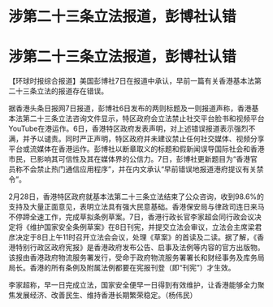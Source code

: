 # 涉第二十三条立法报道，彭博社认错

# 涉第二十三条立法报道，彭博社认错

【环球时报综合报道】美国彭博社7日在报道中承认，早前一篇有关香港基本法第二十三条立法的报道存在错误。

据香港头条日报网7日报道，彭博社6日发布的两则标题及一则报道声称，香港基本法第二十三条立法咨询文件显示，特区政府会立法禁止社交平台脸书和视频平台YouTube在港运作。6日，香港特区政府发表声明，对上述错误报道表示强烈不满，并予以谴责。同时严正声明，特区政府并未建议禁止任何社交媒体、视频分享平台或流媒体在香港运作。彭博社以断章取义的标题和假新闻误导国际社会和香港市民，已影响其可信性及其在媒体界的公信力。7日，彭博社更新题目为“香港官员称不会禁止热门通信应用程序”，并在内文承认“早前错误地报道港府提议有关禁令”。

2月28日，香港特区政府就基本法第二十三条立法结束了公众咨询，收到98.6%的支持及大量正面意见，表明立法具有强大民意基础。香港保安局与律政司连日来马不停蹄全速工作，完成草拟条例草案。7日，香港行政长官李家超会同行政会议决定将《维护国家安全条例草案》在8日刊宪，并提交立法会审议，立法会主席梁君彦决定于8日上午11时召开立法会会议，处理《草案》的首读及二读。据了解，《香港特别行政区政府宪报》是香港政府发布公告、启事及法例等内容的官方出版物。该报由香港政府物流服务署发行，受命于政府物流服务署署长和财经事务及库务局局长。香港的所有条例及附属法例都要在宪报刊登（即“刊宪”）才生效。

李家超称，早一日完成立法，国家安全便早一日得到有效维护，让香港能够全力聚焦发展经济、改善民生、维持香港长期繁荣稳定。（杨伟民）

